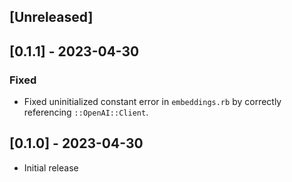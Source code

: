 ## [Unreleased]

## [0.1.1] - 2023-04-30

### Fixed
- Fixed uninitialized constant error in `embeddings.rb` by correctly referencing `::OpenAI::Client`.

## [0.1.0] - 2023-04-30

- Initial release
